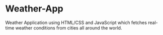 # Weather-App
Weather Application using HTML/CSS and JavaScript which fetches real-time weather conditions from cities all around the world.
